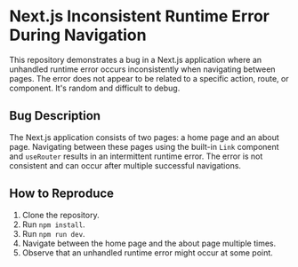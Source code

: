 # Next.js Inconsistent Runtime Error During Navigation

This repository demonstrates a bug in a Next.js application where an unhandled runtime error occurs inconsistently when navigating between pages. The error does not appear to be related to a specific action, route, or component. It's random and difficult to debug.

## Bug Description

The Next.js application consists of two pages: a home page and an about page.  Navigating between these pages using the built-in `Link` component and `useRouter` results in an intermittent runtime error. The error is not consistent and can occur after multiple successful navigations.

## How to Reproduce

1. Clone the repository.
2. Run `npm install`.
3. Run `npm run dev`.
4. Navigate between the home page and the about page multiple times.
5. Observe that an unhandled runtime error might occur at some point.